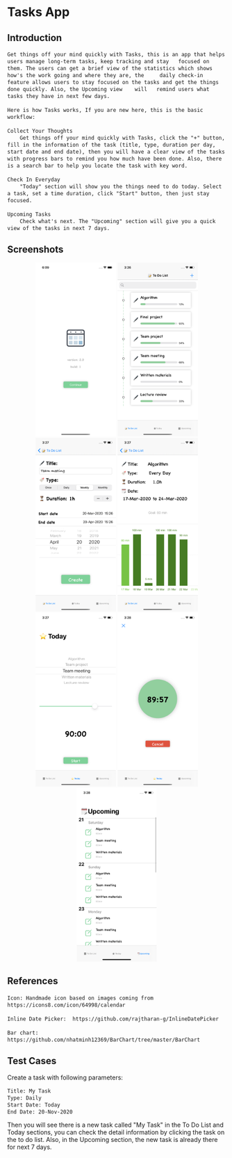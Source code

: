 # Tasks App

## Introduction

    Get things off your mind quickly with Tasks, this is an app that helps users manage long-term tasks, keep tracking and stay   focused on them. The users can get a brief view of the statistics which shows how's the work going and where they are, the     daily check-in feature allows users to stay focused on the tasks and get the things done quickly. Also, the Upcoming view    will   remind users what tasks they have in next few days.

    Here is how Tasks works, If you are new here, this is the basic workflow:

    Collect Your Thoughts
        Get things off your mind quickly with Tasks, click the "+" button, fill in the information of the task (title, type, duration per day, start date and end date), then you will have a clear view of the tasks with progress bars to remind you how much have been done. Also, there is a search bar to help you locate the task with key word. 

    Check In Everyday
        "Today" section will show you the things need to do today. Select a task, set a time duration, click "Start" button, then just stay focused.

    Upcoming Tasks
        Check what's next. The "Upcoming" section will give you a quick view of the tasks in next 7 days.

## Screenshots
<div align="center">
  <img src="images/splash.png" height="400px" alt="图片说明" >
  <img src="images/todolist.png" height="400px" alt="图片说明" >
  <img src="images/newTask.png" height="400px" alt="图片说明" >
  <img src="images/detailView.png" height="400px" alt="图片说明" >
</div>

<div align="center">
  <img src="images/checkin.png" height="400px" alt="图片说明" >
  <img src="images/countdown.png" height="400px" alt="图片说明" >
  <img src="images/upcoming.png" height="400px" alt="图片说明" >
</div>


## References

    Icon: Handmade icon based on images coming from https://icons8.com/icon/64998/calendar

    Inline Date Picker:  https://github.com/rajtharan-g/InlineDatePicker

    Bar chart: https://github.com/nhatminh12369/BarChart/tree/master/BarChart


## Test Cases

Create a task with following parameters:

    Title: My Task
    Type: Daily
    Start Date: Today
    End Date: 20-Nov-2020

Then you will see there is a new task called "My Task" in the To Do List and Today sections, you can check the detail information by clicking the task on the to do list. Also, in the Upcoming section, the new task is already there for next 7 days.
